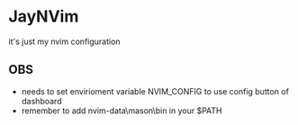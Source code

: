 # JayNVim

it's just my nvim configuration

## OBS
- needs to set envirioment variable NVIM\_CONFIG to use config button of dashboard
- remember to add nvim-data\mason\bin in your $PATH
